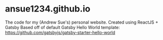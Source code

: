 # ansue1234.github.io
The code for my (Andrew Sue's) personal website.
Created using ReactJS + Gatsby
Based off of default Gatsby Hello World template: https://github.com/gatsbyjs/gatsby-starter-hello-world 
